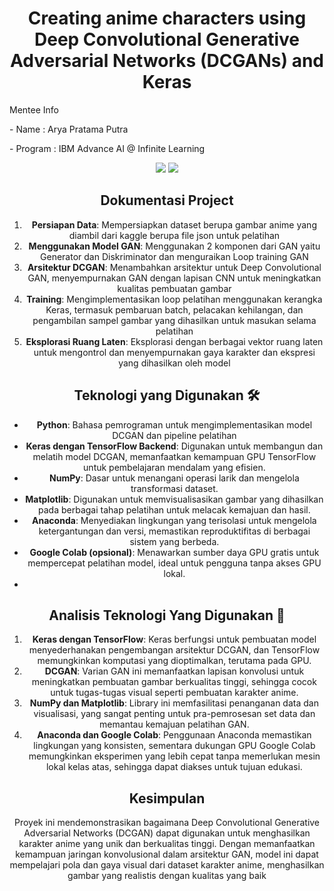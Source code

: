 <h1 align="center">Creating anime characters using Deep Convolutional Generative Adversarial Networks (DCGANs) and Keras </h1>

<p>Mentee Info</p>
<p>- Name : Arya Pratama Putra</p>
<p> - Program : IBM Advance AI @ Infinite Learning </p>

<div align="center">
<img src="https://img.shields.io/badge/python-3670A0?style=for-the-badge&logo=python&logoColor=ffdd54">
<img src="https://img.shields.io/badge/jupyter-%23FA0F00.svg?style=for-the-badge&logo=jupyter&logoColor=white">


<h2>Dokumentasi Project</h2>
<ol>
  <li><strong>Persiapan Data</strong>: Mempersiapkan dataset berupa gambar anime yang diambil dari kaggle berupa file json untuk pelatihan</li>
  <li><strong>Menggunakan Model GAN</strong>: Menggunakan 2 komponen dari GAN yaitu Generator dan Diskriminator dan menguraikan Loop training GAN</li>
  <li><strong>Arsitektur DCGAN</strong>: Menambahkan arsitektur untuk Deep Convolutional GAN, menyempurnakan GAN dengan lapisan CNN untuk meningkatkan kualitas pembuatan gambar</li>
  <li><strong>Training</strong>: Mengimplementasikan loop pelatihan menggunakan kerangka Keras, termasuk pembaruan batch, pelacakan kehilangan, dan pengambilan sampel gambar yang dihasilkan untuk masukan selama pelatihan</li>
  <li><strong>Eksplorasi Ruang Laten</strong>: Eksplorasi dengan berbagai vektor ruang laten untuk mengontrol dan menyempurnakan gaya karakter dan ekspresi yang dihasilkan oleh model</li>
</ol>

<h2>Teknologi yang Digunakan 🛠️</h2>
<ul>
<li><strong>Python</strong>: Bahasa pemrograman untuk mengimplementasikan model DCGAN dan pipeline pelatihan
<li><strong>Keras dengan TensorFlow Backend</strong>: Digunakan untuk membangun dan melatih model DCGAN, memanfaatkan kemampuan GPU TensorFlow untuk pembelajaran mendalam yang efisien.
<li><strong>NumPy</strong>: Dasar untuk menangani operasi larik dan mengelola transformasi dataset.
<li><strong>Matplotlib</strong>: Digunakan untuk memvisualisasikan gambar yang dihasilkan pada berbagai tahap pelatihan untuk melacak kemajuan dan hasil.
<li><strong>Anaconda</strong>: Menyediakan lingkungan yang terisolasi untuk mengelola ketergantungan dan versi, memastikan reproduktifitas di berbagai sistem yang berbeda.
<li><strong>Google Colab (opsional)</strong>: Menawarkan sumber daya GPU gratis untuk mempercepat pelatihan model, ideal untuk pengguna tanpa akses GPU lokal.</li> <li>
</ul>



<h2>Analisis Teknologi Yang Digunakan 🧩</h2>
<ol>
<li><strong>Keras dengan TensorFlow</strong>: Keras berfungsi untuk pembuatan model menyederhanakan pengembangan arsitektur DCGAN, dan TensorFlow memungkinkan komputasi yang dioptimalkan, terutama pada GPU.</li>
<li><strong>DCGAN</strong>: Varian GAN ini memanfaatkan lapisan konvolusi untuk meningkatkan pembuatan gambar berkualitas tinggi, sehingga cocok untuk tugas-tugas visual seperti pembuatan karakter anime.</li>
<li><strong>NumPy dan Matplotlib</strong>: Library ini memfasilitasi penanganan data dan visualisasi, yang sangat penting untuk pra-pemrosesan set data dan memantau kemajuan pelatihan GAN.</li>
<li><strong>Anaconda dan Google Colab</strong>: Penggunaan Anaconda memastikan lingkungan yang konsisten, sementara dukungan GPU Google Colab memungkinkan eksperimen yang lebih cepat tanpa memerlukan mesin lokal kelas atas, sehingga dapat diakses untuk tujuan edukasi.</li>
</ol>



<h2>Kesimpulan </h2>
<p>Proyek ini mendemonstrasikan bagaimana Deep Convolutional Generative Adversarial Networks (DCGAN) dapat digunakan untuk menghasilkan karakter anime yang unik dan berkualitas tinggi. Dengan memanfaatkan kemampuan jaringan konvolusional dalam arsitektur GAN, model ini dapat mempelajari pola dan gaya visual dari dataset karakter anime, menghasilkan gambar yang realistis dengan kualitas yang baik </p>


